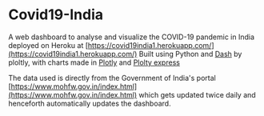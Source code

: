 # Covid19-India

A web dashboard to analyse and visualize the COVID-19 pandemic in India deployed on Heroku at [https://covid19india1.herokuapp.com/](https://covid19india1.herokuapp.com/)
Built using Python and [Dash](https://dash.plot.ly/) by ploltly, with charts made in [Plotly](https://plot.ly/) and [Plolty express](https://plotly.com/python/plotly-express/)

The data used is directly from the Government of India's portal [https://www.mohfw.gov.in/index.html](https://www.mohfw.gov.in/index.html) which gets updated twice daily and henceforth automatically updates the dashboard.
